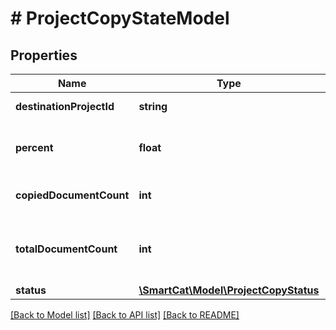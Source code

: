 # # ProjectCopyStateModel

## Properties

Name | Type | Description | Notes
------------ | ------------- | ------------- | -------------
**destinationProjectId** | **string** | Destination project ID | [optional]
**percent** | **float** | Percentage how much the project is copied | [optional]
**copiedDocumentCount** | **int** | Number of documents copied | [optional]
**totalDocumentCount** | **int** | The total number of documents to be copied | [optional]
**status** | [**\SmartCat\Model\ProjectCopyStatus**](ProjectCopyStatus.md) |  | [optional]

[[Back to Model list]](../../README.md#models) [[Back to API list]](../../README.md#endpoints) [[Back to README]](../../README.md)
